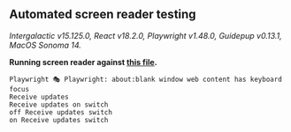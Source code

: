 ## Automated screen reader testing

_Intergalactic v15.125.0, React v18.2.0, Playwright v1.48.0,
Guidepup v0.13.1, MacOS Sonoma 14._

**Running screen reader against [this file](https://github.com/semrush/intergalactic/blob/master/website/docs/components/switch/examples/basic_example.tsx).**

```
Playwright 🎭 Playwright: about:blank window web content has keyboard focus
Receive updates
Receive updates on switch
off Receive updates switch
on Receive updates switch
```
